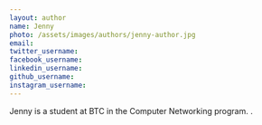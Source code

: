 ```yaml
---
layout: author
name: Jenny
photo: /assets/images/authors/jenny-author.jpg
email: 
twitter_username:
facebook_username: 
linkedin_username: 
github_username: 
instagram_username:
---
```


Jenny is a student at BTC in the Computer Networking program. <pronoun> <linking-verb><fact-about-self>.
